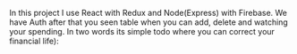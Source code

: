 In this project I use React with Redux and Node(Express) with Firebase.
We have Auth after that you seen table when you can add, delete and watching your spending.
In two words its simple todo where you can correct your financial life):
